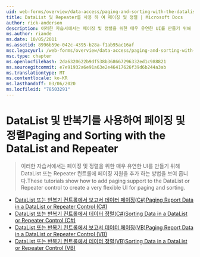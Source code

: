 ```yaml
---
uid: web-forms/overview/data-access/paging-and-sorting-with-the-datalist-and-repeater/index
title: DataList 및 Repeater를 사용 하 여 페이징 및 정렬 | Microsoft Docs
author: rick-anderson
description: 이러한 자습서에서는 페이징 및 정렬을 위한 매우 유연한 UI를 만들기 위해 DataList 또는 Repeater 컨트롤에 페이징 지원을 추가 하는 방법을 보여 줍니다.
ms.author: riande
ms.date: 10/05/2011
ms.assetid: 8996b59e-042c-4395-b28a-f1ab95ac16af
msc.legacyurl: /web-forms/overview/data-access/paging-and-sorting-with-the-datalist-and-repeater
msc.type: chapter
ms.openlocfilehash: 2da6320622b9df538b368667296332ed1c988821
ms.sourcegitcommit: e7e91932a6e91a63e2e46417626f39d6b244a3ab
ms.translationtype: MT
ms.contentlocale: ko-KR
ms.lasthandoff: 03/06/2020
ms.locfileid: "78503291"
---
```

# <a name="paging-and-sorting-with-the-datalist-and-repeater"></a><span data-ttu-id="3eac7-103">DataList 및 반복기를 사용하여 페이징 및 정렬</span><span class="sxs-lookup"><span data-stu-id="3eac7-103">Paging and Sorting with the DataList and Repeater</span></span>

> <span data-ttu-id="3eac7-104">이러한 자습서에서는 페이징 및 정렬을 위한 매우 유연한 UI를 만들기 위해 DataList 또는 Repeater 컨트롤에 페이징 지원을 추가 하는 방법을 보여 줍니다.</span><span class="sxs-lookup"><span data-stu-id="3eac7-104">These tutorials show how to add paging support to the DataList or Repeater control to create a very flexible UI for paging and sorting.</span></span>

- [<span data-ttu-id="3eac7-105">DataList 또는 반복기 컨트롤에서 보고서 데이터 페이징(C#)</span><span class="sxs-lookup"><span data-stu-id="3eac7-105">Paging Report Data in a DataList or Repeater Control (C#)</span></span>](paging-report-data-in-a-datalist-or-repeater-control-cs.md)
- [<span data-ttu-id="3eac7-106">DataList 또는 반복기 컨트롤에서 데이터 정렬(C#)</span><span class="sxs-lookup"><span data-stu-id="3eac7-106">Sorting Data in a DataList or Repeater Control (C#)</span></span>](sorting-data-in-a-datalist-or-repeater-control-cs.md)
- [<span data-ttu-id="3eac7-107">DataList 또는 반복기 컨트롤에서 보고서 데이터 페이징(VB)</span><span class="sxs-lookup"><span data-stu-id="3eac7-107">Paging Report Data in a DataList or Repeater Control (VB)</span></span>](paging-report-data-in-a-datalist-or-repeater-control-vb.md)
- [<span data-ttu-id="3eac7-108">DataList 또는 반복기 컨트롤에서 데이터 정렬(VB)</span><span class="sxs-lookup"><span data-stu-id="3eac7-108">Sorting Data in a DataList or Repeater Control (VB)</span></span>](sorting-data-in-a-datalist-or-repeater-control-vb.md)
